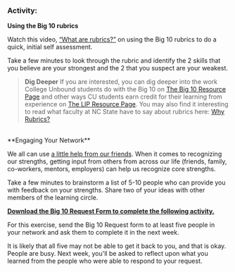### Activity:

**Using the Big 10 rubrics**

Watch this video, [“What are rubrics?”](https://drive.google.com/file/d/1Yi93iUg8zUn4tEKePehwpZ2k85ccKG5L/view?usp=sharing) on using the Big 10 rubrics to do a quick, initial self assessment.

Take a few minutes to look through the rubric and identify the 2 skills that you believe are your strongest and the 2 that you suspect are your weakest.

> **Dig Deeper**
If you are interested, you can dig deeper into the work College Unbound students do with the Big 10 on [The Big 10 Resource Page](https://collegeunbound.digication.com/Big10resources/about-me) and other ways CU students earn credit for their learning from experience on [The LIP Resource Page](https://collegeunbound.digication.com/LIP/learning-in-public).
You may also find it interesting to read what faculty at NC State have to say about rubrics here: [Why Rubrics?](https://faculty.chass.ncsu.edu/slatta/hi216/learning/whyrubrics.html)

<br>
**Engaging Your Network**

We all can use [a little help from our friends](https://youtu.be/rUVEFkjqiEE). When it comes to recognizing our strengths, getting input from others from across our life (friends, family, co-workers, mentors, employers) can help us recognize core strengths.

Take a few minutes to brainstorm a list of 5-10 people who can provide you with feedback on your strengths. Share two of your ideas with other members of the learning circle. 

**[Download the Big 10 Request Form to complete the following activity.](https://docs.google.com/document/d/14a_raGWLf93CJExC4fVwlUXzuUV-6pc5jCFryg3BQfc/edit?usp=sharing)**

For this exercise, send the Big 10 Request form to at least five people in your network and ask them to complete it in the next week.

It is likely that all five may not be able to get it back to you, and that is okay. People are busy. Next week, you'll be asked to reflect upon what you learned from the people who were able to respond to your request. 
